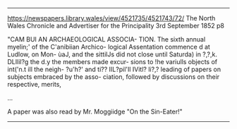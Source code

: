 

---

https://newspapers.library.wales/view/4521735/4521743/72/
The North Wales Chronicle and Advertiser for the Principality
3rd September 1852 p8

"CAM BUI AN ARCHAEOLOGICAL ASSOCIA- TION. The sixth annual myelin;' of the C'anibiian Archico- logical Assentation commence d at Ludlow, on Mon- ùaJ, and the sittilJs did not close until Saturda) in ?,?,k. DLIlil?g the d.y the members made excur- sions to !he variulls objects of int('n.t ill the neigh- ?u'h?' and ti?? IIL?pil'Il IVitl? li?,? leading of papers on subjects embraced by the asso- ciation, followed by discussions on their respective, merits, 

...

A paper was also read by Mr. Moggiidge "On the Sin-Eater!"

---


